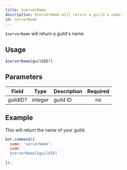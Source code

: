 ```yaml
---
title: $serverName 
description: $serverName will return a guild's name.
id: serverName
---
```


`$serverName` will return a guild's name.

## Usage

```php
$serverName[guildID?]
```

## Parameters 


| Field     | Type    | Description                                        | Required |
|-----------|---------|----------------------------------------------------| :------: |
| guildID?    | integer  | guild ID                             | no      |


## Example

This will return the name of your guild:

```javascript
bot.command({
  name: 'serverName',
  code: `
  $serverName[$guildID]
  `
});
```
